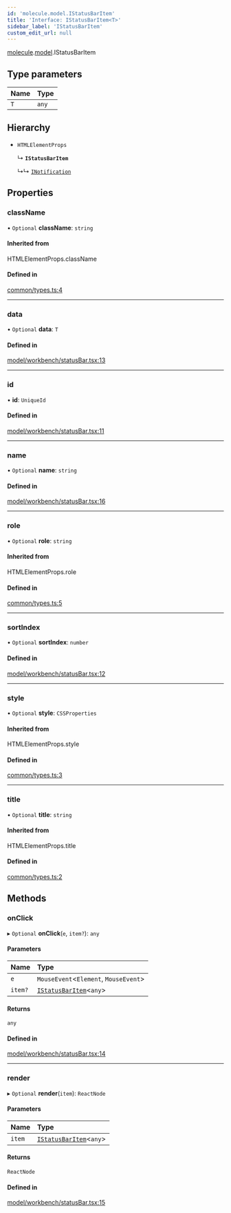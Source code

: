 ```yaml
---
id: 'molecule.model.IStatusBarItem'
title: 'Interface: IStatusBarItem<T>'
sidebar_label: 'IStatusBarItem'
custom_edit_url: null
---
```


[molecule](../namespaces/molecule).[model](../namespaces/molecule.model).IStatusBarItem

## Type parameters

| Name | Type  |
| :--- | :---- |
| `T`  | `any` |

## Hierarchy

-   `HTMLElementProps`

    ↳ **`IStatusBarItem`**

    ↳↳ [`INotification`](molecule.model.INotification)

## Properties

### className

• `Optional` **className**: `string`

#### Inherited from

HTMLElementProps.className

#### Defined in

[common/types.ts:4](https://github.com/DTStack/molecule/blob/3e6bc450/src/common/types.ts#L4)

---

### data

• `Optional` **data**: `T`

#### Defined in

[model/workbench/statusBar.tsx:13](https://github.com/DTStack/molecule/blob/3e6bc450/src/model/workbench/statusBar.tsx#L13)

---

### id

• **id**: `UniqueId`

#### Defined in

[model/workbench/statusBar.tsx:11](https://github.com/DTStack/molecule/blob/3e6bc450/src/model/workbench/statusBar.tsx#L11)

---

### name

• `Optional` **name**: `string`

#### Defined in

[model/workbench/statusBar.tsx:16](https://github.com/DTStack/molecule/blob/3e6bc450/src/model/workbench/statusBar.tsx#L16)

---

### role

• `Optional` **role**: `string`

#### Inherited from

HTMLElementProps.role

#### Defined in

[common/types.ts:5](https://github.com/DTStack/molecule/blob/3e6bc450/src/common/types.ts#L5)

---

### sortIndex

• `Optional` **sortIndex**: `number`

#### Defined in

[model/workbench/statusBar.tsx:12](https://github.com/DTStack/molecule/blob/3e6bc450/src/model/workbench/statusBar.tsx#L12)

---

### style

• `Optional` **style**: `CSSProperties`

#### Inherited from

HTMLElementProps.style

#### Defined in

[common/types.ts:3](https://github.com/DTStack/molecule/blob/3e6bc450/src/common/types.ts#L3)

---

### title

• `Optional` **title**: `string`

#### Inherited from

HTMLElementProps.title

#### Defined in

[common/types.ts:2](https://github.com/DTStack/molecule/blob/3e6bc450/src/common/types.ts#L2)

## Methods

### onClick

▸ `Optional` **onClick**(`e`, `item?`): `any`

#### Parameters

| Name    | Type                                                      |
| :------ | :-------------------------------------------------------- |
| `e`     | `MouseEvent`<`Element`, `MouseEvent`\>                    |
| `item?` | [`IStatusBarItem`](molecule.model.IStatusBarItem)<`any`\> |

#### Returns

`any`

#### Defined in

[model/workbench/statusBar.tsx:14](https://github.com/DTStack/molecule/blob/3e6bc450/src/model/workbench/statusBar.tsx#L14)

---

### render

▸ `Optional` **render**(`item`): `ReactNode`

#### Parameters

| Name   | Type                                                      |
| :----- | :-------------------------------------------------------- |
| `item` | [`IStatusBarItem`](molecule.model.IStatusBarItem)<`any`\> |

#### Returns

`ReactNode`

#### Defined in

[model/workbench/statusBar.tsx:15](https://github.com/DTStack/molecule/blob/3e6bc450/src/model/workbench/statusBar.tsx#L15)
